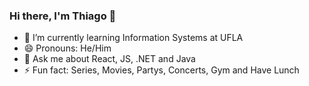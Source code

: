 ### Hi there, I'm Thiago 👋


- 🌱 I’m currently learning Information Systems at UFLA
- 😄 Pronouns: He/Him
- 💬 Ask me about React, JS, .NET and Java
- ⚡ Fun fact: Series, Movies, Partys, Concerts, Gym and Have Lunch
